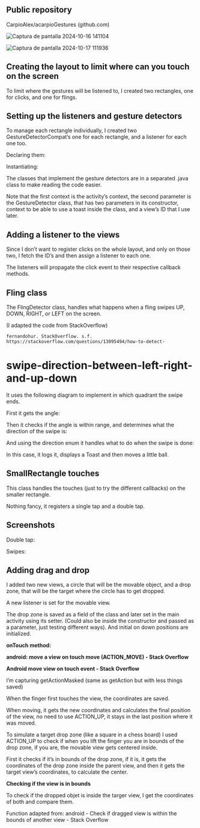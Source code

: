 ## Public repository

CarpioAlex/acarpioGestures (github.com)

![Captura de pantalla 2024-10-16 141104](https://github.com/user-attachments/assets/95dd739e-19de-4765-bb25-a394ecd62d33)

![Captura de pantalla 2024-10-17 111936](https://github.com/user-attachments/assets/81ca887c-7966-4992-b8da-9955cea72668)



## Creating the layout to limit where can you touch on the screen

To limit where the gestures will be listened to, I created two rectangles, one for
clicks, and one for flings.

## Setting up the listeners and gesture detectors

To manage each rectangle individually, I created two GestureDetectorCompat’s
one for each rectangle, and a listener for each one too.

Declaring them:


Instantiating:

The classes that implement the gesture detectors are in a separated .java class to
make reading the code easier.

Note that the first context is the activity’s context, the second parameter is the
GestureDetector class, that has two parameters in its constructor, context to be
able to use a toast inside the class, and a view’s ID that I use later.

## Adding a listener to the views

Since I don’t want to register clicks on the whole layout, and only on those two, I
fetch the ID’s and then assign a listener to each one.


The listeners will propagate the click event to their respective callback methods.

## Fling class

The FlingDetector class, handles what happens when a fling swipes UP, DOWN,
RIGHT, or LEFT on the screen.

(I adapted the code from StackOverflow)

```
fernandohur. StackOverflow. s.f.
https://stackoverflow.com/questions/13095494/how-to-detect-
```
# swipe-direction-between-left-right-and-up-down

It uses the following diagram to implement in which quadrant the swipe ends.

First it gets the angle:


Then it checks if the angle is within range, and determines what the direction of the
swipe is:

And using the direction enum it handles what to do when the swipe is done:

In this case, it logs it, displays a Toast and then moves a little ball.


## SmallRectangle touches

This class handles the touches (just to try the different callbacks) on the smaller
rectangle.

Nothing fancy, it registers a single tap and a double tap.


## Screenshots

Double tap:


Swipes:


## Adding drag and drop

I added two new views, a circle that will be the movable object, and a drop zone,
that will be the target where the circle has to get dropped.

A new listener is set for the movable view.

The drop zone is saved as a field of the class and later set in the main activity using
its setter. (Could also be inside the constructor and passed as a parameter, just
testing different ways). And initial on down positions are initialized.


**onTouch method:**

**android: move a view on touch move (ACTION_MOVE) - Stack Overflow**

**Android move view on touch event - Stack Overflow**

I’m capturing getActionMasked (same as getAction but with less things saved)

When the finger first touches the view, the coordinates are saved.

When moving, it gets the new coordinates and calculates the final position of the
view, no need to use ACTION_UP, it stays in the last position where it was moved.

To simulate a target drop zone (like a square in a chess board) I used ACTION_UP to
check if when you lift the finger you are in bounds of the drop zone, if you are, the
movable view gets centered inside.


First it checks if it’s in bounds of the drop zone, if it is, it gets the coordinates of the
drop zone inside the parent view, and then it gets the target view’s coordinates, to
calculate the center.


**Checking if the view is in bounds**

To check if the dropped objet is inside the targer view, I get the coordinates of both
and compare them.

Function adapted from: android - Check if dragged view is within the bounds of
another view - Stack Overflow



